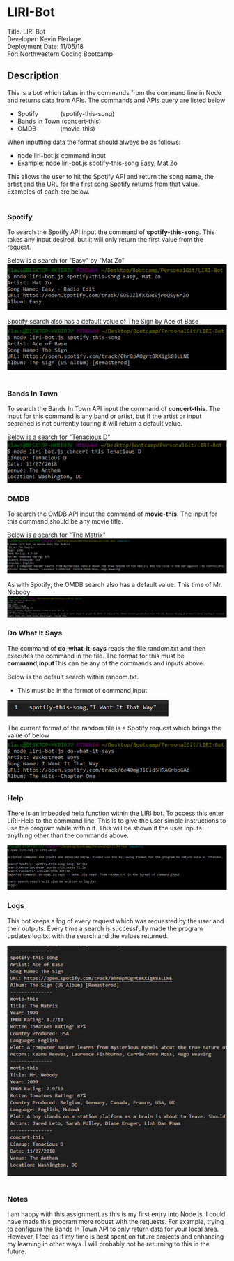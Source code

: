 # LIRI-Bot

Title: LIRI Bot<br />
Developer: Kevin Flerlage<br />
Deployment Date: 11/05/18<br />
For: Northwestern Coding Bootcamp<br />

## Description

This is a bot which takes in the commands from the command line in Node and returns data from APIs. The commands and APIs query are listed below
- Spotify&nbsp;&nbsp;&nbsp;&nbsp;&nbsp;&nbsp;&nbsp;&nbsp;&nbsp;&nbsp;&nbsp;&nbsp;&nbsp;(spotify-this-song)
- Bands In Town&nbsp;(concert-this)
- OMDB&nbsp;&nbsp;&nbsp;&nbsp;&nbsp;&nbsp;&nbsp;&nbsp;&nbsp;&nbsp;&nbsp;&nbsp;&nbsp;&nbsp;(movie-this)

When inputting data the format should always be as follows:
- node liri-bot.js command input
- Example: node liri-bot.js spotify-this-song Easy, Mat Zo

This allows the user to hit the Spotify API and return the song name, the artist and the URL for the first song Spotify returns from that value. Examples of each are below.<br /><br />

### Spotify

To search the Spotify API input the command of <strong>spotify-this-song</strong>. This takes any input desired, but it will only return the first value from the request.<br />

Below is a search for "Easy" by "Mat Zo"<br />
![Easy, Mat Zo Spotify Search](./images/spotify-this-songSearch.PNG)
<br />

Spotify search also has a default value of The Sign by Ace of Base<br />
![Spotify Default Search](/images/spotify-this-songDefault.PNG)
<br /><br />

### Bands In Town

To search the Bands In Town API input the command of <strong>concert-this</strong>. The input for this command is any band or artist, but if the artist or input searched is not currently touring it will return a default value.<br />

Below is a search for "Tenacious D"<br />
![Tenacious D Concert Search](images/concert-thisSearch.PNG)
<br />

### OMDB

To search the OMDB API input the command of <strong>movie-this</strong>. The input for this command should be any movie title.<br />

Below is a search for "The Matrix"<br />
![The Matrix Movie Search](images/movie-thisSearch.PNG)
<br />

As with Spotify, the OMDB search also has a default value. This time of Mr. Nobody<br />
![OMDB Default Search](images/movie-thisDefault.PNG)
<br />

### Do What It Says

The command of <strong>do-what-it-says</strong> reads the file random.txt and then executes the command in the file. The format for this must be <strong>command,input</strong>This can be any of the commands and inputs above.<br />

Below is the default search within random.txt.<br />
- This must be in the format of command,input<br />

![Random.txt format](images/do-what-it-saysInput.PNG)
<br />

The current format of the random file is a Spotify request which brings the value of below<br />
![Do What It Says Spotify Request](images/do-what-it-says.PNG)

### Help

There is an imbedded help function within the LIRI bot. To access this enter LIRI-Help to the command line. This is to give the user simple instructions to use the program while within it. This will be shown if the user inputs anything other than the commands above.<br />

![Help Log](images/helpFunction.PNG)

### Logs

This bot keeps a log of every request which was requested by the user and their outputs. Every time a search is successfully made the program updates log.txt with the search and the values returned.<br />

![Log](images/logtxt.PNG)
<br /><br />

### Notes

I am happy with this assignment as this is my first entry into Node js. I could have made this program more robust with the requests. For example, trying to configure the Bands In Town API to only return data for your local area. However, I feel as if my time is best spent on future projects and enhancing my learning in other ways. I will probably not be returning to this in the future.